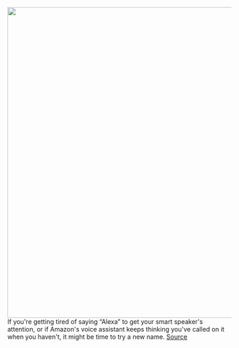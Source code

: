 <img src='https://cdn.vox-cdn.com/thumbor/xwzGI75nXYtXK5x6pQRZ6c5l0QU=/0x0:2040x1360/1200x800/filters:focal(857x517:1183x843)/cdn.vox-cdn.com/uploads/chorus_image/image/70917617/dseifert_201020_4247_0003.0.0.jpg' width='700px' /><br/>
If you're getting tired of saying “Alexa” to get your smart speaker's attention, or if Amazon's voice assistant keeps thinking you've called on it when you haven't, it might be time to try a new name.
<a href='https://www.theverge.com/23144484/change-alexa-echo-wake-word-name-how-to'> Source <a/>